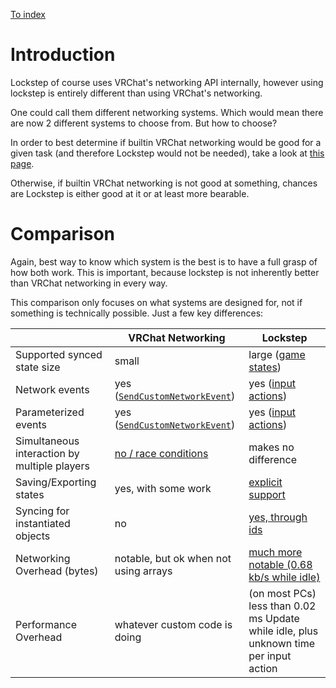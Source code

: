 
[To index](index.md)

# Introduction

Lockstep of course uses VRChat's networking API internally, however using lockstep is entirely different than using VRChat's networking.

One could call them different networking systems. Which would mean there are now 2 different systems to choose from. But how to choose?

<!-- In order to determine which system is best for a given task one must know how both systems work. In detail, realistically. Therefore this page provides an explanation for how VRChat networking works, and then a few comparisons at the end. However to properly compare them it would be good to read through the rest of the lockstep API documentation. -->

In order to best determine if builtin VRChat networking would be good for a given task (and therefore Lockstep would not be needed), take a look at [this page](vrchat-networking.md).

Otherwise, if builtin VRChat networking is not good at something, chances are Lockstep is either good at it or at least more bearable.

# Comparison

Again, best way to know which system is the best is to have a full grasp of how both work. This is important, because lockstep is not inherently better than VRChat networking in every way.

This comparison only focuses on what systems are designed for, not if something is technically possible. Just a few key differences:

<!-- Yes this formatting is 10/10 -->

|                                              | VRChat Networking                                                                         | Lockstep                                                                                                                           |
| -------------------------------------------- | ----------------------------------------------------------------------------------------- | ---------------------------------------------------------------------------------------------------------------------------------- |
| Supported synced state size                  | small                                                                                     | large ([game states](game-states.md))                                                                                              |
| Network events                               | yes ([`SendCustomNetworkEvent`](vrchat-networking.md#networked-events))                   | yes ([input actions](input-actions.md))                                                                                            |
| Parameterized events                         | yes ([`SendCustomNetworkEvent`](vrchat-networking.md#networked-events))                   | yes ([input actions](input-actions.md))                                                                                            |
| Simultaneous interaction by multiple players | [no / race conditions](vrchat-networking.md#multiple-people-interacting-at-the-same-time) | makes no difference                                                                                                                |
| Saving/Exporting states                      | yes, with some work                                                                       | [explicit support](game-states.md#exports-and-imports)                                                                             |
| Syncing for instantiated objects             | no                                                                                        | [yes, through ids](synced-objects.md)                                                                                              |
| Networking Overhead (bytes)                  | notable, but ok when not using arrays                                                     | [much more notable (0.68 kb/s while idle)](https://vrchat.canny.io/udon/p/synced-arrays-have-unexpectedly-large-overhead-in-bytes) |
| Performance Overhead                         | whatever custom code is doing                                                             | (on most PCs) less than 0.02 ms Update while idle, plus unknown time per input action                                              |

